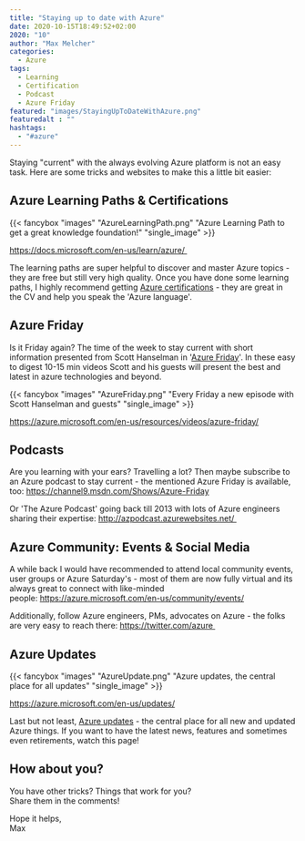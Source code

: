 ```yaml
---
title: "Staying up to date with Azure"
date: 2020-10-15T18:49:52+02:00
2020: "10"
author: "Max Melcher"
categories:
  - Azure
tags:
  - Learning
  - Certification
  - Podcast
  - Azure Friday
featured: "images/StayingUpToDateWithAzure.png"
featuredalt : ""
hashtags: 
  - "#azure"
---
```


Staying "current" with the always evolving Azure platform is not an easy task. Here are some tricks and websites to make this a little bit easier:
<!--more-->

## Azure Learning Paths & Certifications

{{< fancybox "images" "AzureLearningPath.png" "Azure Learning Path to get a great knowledge foundation!" "single_image" >}}

https://docs.microsoft.com/en-us/learn/azure/ 

The learning paths are super helpful to discover and master Azure topics - they are free but still very high quality. Once you have done some learning paths, I highly recommend getting [Azure certifications](https://docs.microsoft.com/en-us/learn/certifications/browse/?terms=azure) - they are great in the CV and help you speak the 'Azure language'. 

## Azure Friday

Is it Friday again? The time of the week to stay current with short information presented from Scott Hanselman in '[Azure Friday](https://azure.microsoft.com/en-us/resources/videos/azure-friday/)'. In these easy to digest 10-15 min videos Scott and his guests will present the best and latest in azure technologies and beyond.

{{< fancybox "images" "AzureFriday.png" "Every Friday a new episode with Scott Hanselman and guests" "single_image" >}}

https://azure.microsoft.com/en-us/resources/videos/azure-friday/


## Podcasts

Are you learning with your ears? Travelling a lot? Then maybe subscribe to an Azure podcast to stay current - the mentioned Azure Friday is available, too: 
https://channel9.msdn.com/Shows/Azure-Friday

Or 'The Azure Podcast' going back till 2013 with lots of Azure engineers sharing their expertise:
http://azpodcast.azurewebsites.net/ 

## Azure Community: Events & Social Media

A while back I would have recommended to attend local community events, user groups or Azure Saturday's - most of them are now fully virtual and its always great to connect with like-minded people: https://azure.microsoft.com/en-us/community/events/

Additionally, follow Azure engineers, PMs, advocates on Azure - the folks are very easy to reach there: https://twitter.com/azure 

## Azure Updates

{{< fancybox "images" "AzureUpdate.png" "Azure updates, the central place for all updates" "single_image" >}}

https://azure.microsoft.com/en-us/updates/

Last but not least, [Azure updates](https://azure.microsoft.com/en-us/updates/) - the central place for all new and updated Azure things. If you want to have the latest news, features and sometimes even retirements, watch this page!

## How about you?

You have other tricks? Things that work for you?  
Share them in the comments!

Hope it helps,  
Max
